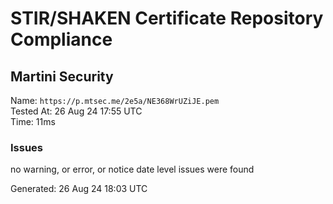 # STIR/SHAKEN Certificate Repository Compliance

## Martini Security

Name: `https://p.mtsec.me/2e5a/NE368WrUZiJE.pem`\
Tested At: 26 Aug 24 17:55 UTC\
Time: 11ms

### Issues

no warning, or error, or notice date level issues were found

Generated: 26 Aug 24 18:03 UTC